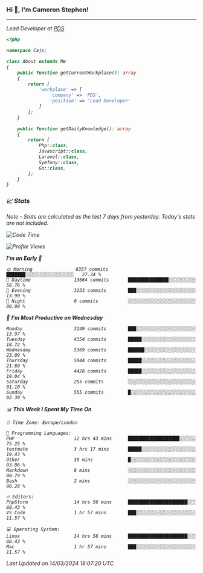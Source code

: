 ### Hi 👋, I'm Cameron Stephen!
<hr>
<p><em>Lead Developer at <a href="https://prindatasolutions.co.uk">PDS</a></p>


```php
<?php

namespace Cajs;

class About extends Me
{
    public function getCurrentWorkplace(): array
    {
        return [
            'workplace' => [
                'company' => 'PDS',
                'position' => 'Lead Developer'
            ]
        ];
    }

    public function getDailyKnowledge(): array
    {
        return [
            Php::class,
            Javascript::class,
            Laravel::class,
            Symfony::class,
            Go::class,
        ];
    }
}
```

### 📈 Stats
<p><em>Note - Stats are calculated as the last 7 days from yesterday. Today's stats are not included.</em></p>


<!--START_SECTION:waka-->
![Code Time](http://img.shields.io/badge/Code%20Time-3%2C738%20hrs%207%20mins-blue)

![Profile Views](http://img.shields.io/badge/Profile%20Views-0-blue)

**I'm an Early 🐤** 

```text
🌞 Morning                6357 commits        ███████░░░░░░░░░░░░░░░░░░   27.34 % 
🌆 Daytime                13664 commits       ███████████████░░░░░░░░░░   58.76 % 
🌃 Evening                3233 commits        ███░░░░░░░░░░░░░░░░░░░░░░   13.90 % 
🌙 Night                  0 commits           ░░░░░░░░░░░░░░░░░░░░░░░░░   00.00 % 
```
📅 **I'm Most Productive on Wednesday** 

```text
Monday                   3249 commits        ███░░░░░░░░░░░░░░░░░░░░░░   13.97 % 
Tuesday                  4354 commits        █████░░░░░░░░░░░░░░░░░░░░   18.72 % 
Wednesday                5369 commits        ██████░░░░░░░░░░░░░░░░░░░   23.09 % 
Thursday                 5044 commits        █████░░░░░░░░░░░░░░░░░░░░   21.69 % 
Friday                   4428 commits        █████░░░░░░░░░░░░░░░░░░░░   19.04 % 
Saturday                 255 commits         ░░░░░░░░░░░░░░░░░░░░░░░░░   01.10 % 
Sunday                   555 commits         █░░░░░░░░░░░░░░░░░░░░░░░░   02.39 % 
```


📊 **This Week I Spent My Time On** 

```text
🕑︎ Time Zone: Europe/London

💬 Programming Languages: 
PHP                      12 hrs 43 mins      ███████████████████░░░░░░   75.25 % 
textmate                 3 hrs 17 mins       █████░░░░░░░░░░░░░░░░░░░░   19.43 % 
Other                    39 mins             █░░░░░░░░░░░░░░░░░░░░░░░░   03.86 % 
Markdown                 8 mins              ░░░░░░░░░░░░░░░░░░░░░░░░░   00.79 % 
Bash                     2 mins              ░░░░░░░░░░░░░░░░░░░░░░░░░   00.28 % 

🔥 Editors: 
PhpStorm                 14 hrs 56 mins      ██████████████████████░░░   88.43 % 
VS Code                  1 hr 57 mins        ███░░░░░░░░░░░░░░░░░░░░░░   11.57 % 

💻 Operating System: 
Linux                    14 hrs 56 mins      ██████████████████████░░░   88.43 % 
Mac                      1 hr 57 mins        ███░░░░░░░░░░░░░░░░░░░░░░   11.57 % 
```


 Last Updated on 14/03/2024 18:07:20 UTC
<!--END_SECTION:waka-->
